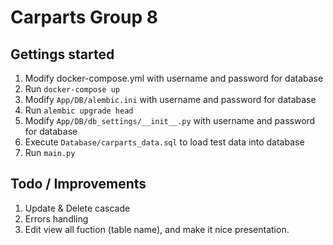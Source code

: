 # Carparts Group 8

## Gettings started

1. Modify docker-compose.yml with username and password for database
1. Run `docker-compose up`
1. Modify `App/DB/alembic.ini` with username and password for database
1. Run `alembic upgrade head`
1. Modify `App/DB/db_settings/__init__.py` with username and password for database
1. Execute `Database/carparts_data.sql` to load test data into database
1. Run `main.py`


## Todo / Improvements

1. Update & Delete cascade 
1. Errors handling
1. Edit view all fuction (table name), and make it nice presentation. 